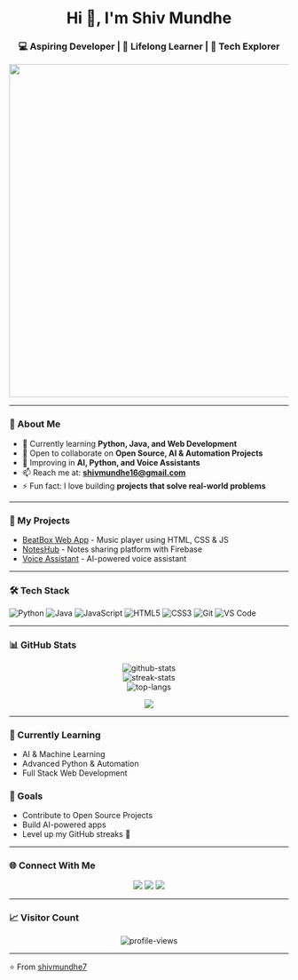 <h1 align="center">Hi 👋, I'm Shiv Mundhe</h1>
<h3 align="center">💻 Aspiring Developer | 🌱 Lifelong Learner | 🚀 Tech Explorer</h3>

<p align="center">
  <img src="https://media.giphy.com/media/L0w6wDbp7G6Z3sP0K4/giphy.gif" width="600"/>
</p>

---

### 🌟 About Me
- 🌱 Currently learning **Python, Java, and Web Development**
- 🤝 Open to collaborate on **Open Source, AI & Automation Projects**
- 🧠 Improving in **AI, Python, and Voice Assistants**
- 📫 Reach me at: **shivmundhe16@gmail.com**
- ⚡ Fun fact: I love building **projects that solve real-world problems**

---

### 💼 My Projects
- [BeatBox Web App](https://github.com/shivmundhe7/BeatBox) - Music player using HTML, CSS & JS
- [NotesHub](https://github.com/shivmundhe7/NotesHub) - Notes sharing platform with Firebase
- [Voice Assistant](https://github.com/shivmundhe7/VoiceAssistant) - AI-powered voice assistant

---

### 🛠️ Tech Stack
![Python](https://img.shields.io/badge/Python-3776AB?style=for-the-badge&logo=python&logoColor=white)
![Java](https://img.shields.io/badge/Java-ED8B00?style=for-the-badge&logo=java&logoColor=white)
![JavaScript](https://img.shields.io/badge/JavaScript-F7DF1E?style=for-the-badge&logo=javascript&logoColor=black)
![HTML5](https://img.shields.io/badge/HTML5-E34F26?style=for-the-badge&logo=html5&logoColor=white)
![CSS3](https://img.shields.io/badge/CSS3-1572B6?style=for-the-badge&logo=css3&logoColor=white)
![Git](https://img.shields.io/badge/Git-F05032?style=for-the-badge&logo=git&logoColor=white)
![VS Code](https://img.shields.io/badge/VS%20Code-007ACC?style=for-the-badge&logo=visual-studio-code&logoColor=white)

---

### 📊 GitHub Stats
<p align="center">
  <img src="https://github-readme-stats.vercel.app/api?username=shivmundhe7&show_icons=true&theme=radical" alt="github-stats" />
  <br>
  <img src="https://github-readme-streak-stats.herokuapp.com/?user=shivmundhe7&theme=radical" alt="streak-stats" />
  <br>
  <img src="https://github-readme-stats.vercel.app/api/top-langs/?username=shivmundhe7&layout=compact&theme=radical" alt="top-langs" />
</p>

<p align="center">
  <img src="https://github-profile-trophy.vercel.app/?username=shivmundhe7&theme=radical&column=7" />
</p>

---

### 🌱 Currently Learning
- AI & Machine Learning
- Advanced Python & Automation
- Full Stack Web Development

### 🎯 Goals
- Contribute to Open Source Projects
- Build AI-powered apps
- Level up my GitHub streaks 🚀

---

### 🌐 Connect With Me
<p align="center">
  <a href="https://www.linkedin.com/in/shivmundhe" target="_blank"><img src="https://img.shields.io/badge/LinkedIn-%230077B5.svg?&style=for-the-badge&logo=linkedin&logoColor=white" /></a>
  <a href="mailto:shivmundhe16@gmail.com"><img src="https://img.shields.io/badge/Gmail-D14836.svg?&style=for-the-badge&logo=gmail&logoColor=white" /></a>
  <a href="https://twitter.com/" target="_blank"><img src="https://img.shields.io/badge/Twitter-%231DA1F2.svg?&style=for-the-badge&logo=twitter&logoColor=white" /></a>
</p>

---

### 📈 Visitor Count
<p align="center">
  <img src="https://komarev.com/ghpvc/?username=shivmundhe7&label=Profile%20Views&color=0e75b6&style=flat" alt="profile-views" />
</p>

---

⭐️ From [shivmundhe7](https://github.com/shivmundhe7)
